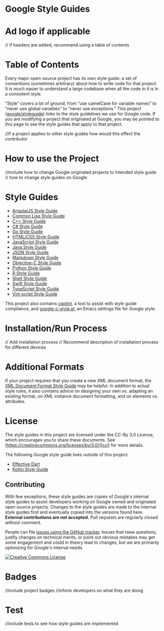 # Google Style Guides
# Ad logo if applicable 
// if headers are added, recommend using a table of contents

# Table of Contents

Every major open-source project has its own style guide: a set of conventions
(sometimes arbitrary) about how to write code for that project. It is much
easier to understand a large codebase when all the code in it is in a consistent
style.

“Style” covers a lot of ground, from “use camelCase for variable names” to
“never use global variables” to “never use exceptions.” This project
([google/styleguide](https://github.com/google/styleguide)) links to the style
guidelines we use for Google code. If you are modifying a project that
originated at Google, you may be pointed to this page to see the style guides
that apply to that project.

//if a project applies to other style guides how would this effect the contributor

# How to use the Project 
//include how to change Google originated projects to intended style guide
// how to change style guides on Google

# Style Guides

*   [AngularJS Style Guide][angular]
*   [Common Lisp Style Guide][cl]
*   [C++ Style Guide][cpp]
*   [C# Style Guide][csharp]
*   [Go Style Guide][go]
*   [HTML/CSS Style Guide][htmlcss]
*   [JavaScript Style Guide][js]
*   [Java Style Guide][java]
*   [JSON Style Guide][json]
*   [Markdown Style Guide][markdown]
*   [Objective-C Style Guide][objc]
*   [Python Style Guide][py]
*   [R Style Guide][r]
*   [Shell Style Guide][sh]
*   [Swift Style Guide][swift]
*   [TypeScript Style Guide][ts]
*   [Vim script Style Guide][vim]

This project also contains [cpplint][cpplint], a tool to assist with style guide
compliance, and [google-c-style.el][emacs], an Emacs settings file for Google
style.

# Installation/Run Process

// Add installation process 
// Recommend description of installation process for different devices 

# Additional Formats

If your project requires that you create a new XML document format, the
[XML Document Format Style Guide][xml] may be helpful. In addition to actual
style rules, it also contains advice on designing your own vs. adapting an
existing format, on XML instance document formatting, and on elements vs.
attributes.

# License

The style guides in this project are licensed under the CC-By 3.0 License, which
encourages you to share these documents. See
[https://creativecommons.org/licenses/by/3.0/][ccl] for more details.

The following Google style guide lives outside of this project:

*  [Effective Dart][dart]
*  [Kotlin Style Guide][kotlin]

## Contributing

With few exceptions, these style guides are copies of Google's internal style
guides to assist developers working on Google owned and originated open source
projects. Changes to the style guides are made to the internal style guides
first and eventually copied into the versions found here. **External
contributions are not accepted.** Pull requests are regularly closed without
comment.

People can file [issues using the GitHub tracker][gh-tracker]. Issues that raise
questions, justify changes on technical merits, or point out obvious mistakes
may get some engagement and could in theory lead to changes, but we are
primarily optimizing for Google's internal needs.

<a rel="license" href="https://creativecommons.org/licenses/by/3.0/"><img alt="Creative Commons License" style="border-width:0" src="https://i.creativecommons.org/l/by/3.0/88x31.png" /></a>

[cpp]: https://google.github.io/styleguide/cppguide.html
[csharp]: https://google.github.io/styleguide/csharp-style.html
[swift]: https://google.github.io/swift/
[objc]: objcguide.md
[gh-tracker]: https://github.com/google/styleguide/issues
[go]: go/
[java]: https://google.github.io/styleguide/javaguide.html
[json]: https://google.github.io/styleguide/jsoncstyleguide.xml
[kotlin]: https://developer.android.com/kotlin/style-guide
[py]: https://google.github.io/styleguide/pyguide.html
[r]: https://google.github.io/styleguide/Rguide.html
[sh]: https://google.github.io/styleguide/shellguide.html
[htmlcss]: https://google.github.io/styleguide/htmlcssguide.html
[js]: https://google.github.io/styleguide/jsguide.html
[markdown]: https://google.github.io/styleguide/docguide/style.html
[ts]: https://google.github.io/styleguide/tsguide.html
[angular]: https://google.github.io/styleguide/angularjs-google-style.html
[cl]: https://google.github.io/styleguide/lispguide.xml
[vim]: https://google.github.io/styleguide/vimscriptguide.xml
[cpplint]: https://github.com/google/styleguide/tree/gh-pages/cpplint
[emacs]: https://raw.githubusercontent.com/google/styleguide/gh-pages/google-c-style.el
[xml]: https://google.github.io/styleguide/xmlstyle.html
[dart]: https://www.dartlang.org/guides/language/effective-dart
[ccl]: https://creativecommons.org/licenses/by/3.0/

# Badges
//include project badges
//inform developers on what they are doing

# Test 
//include tests to see how style guides are implemented 
